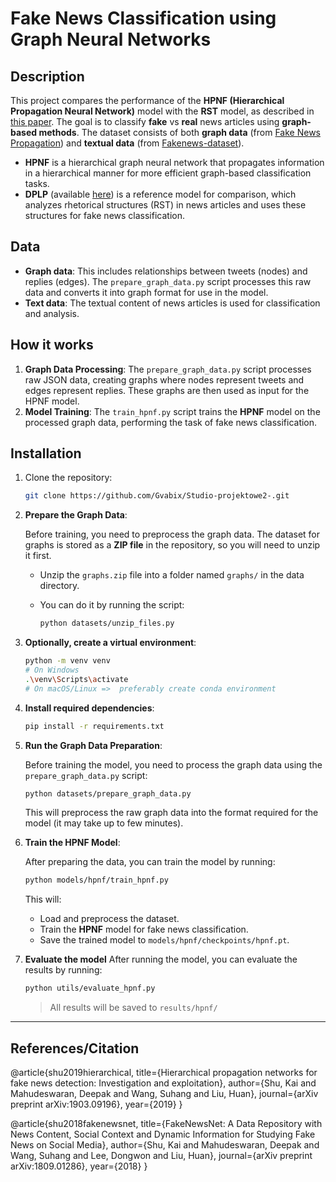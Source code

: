 # Fake News Classification using Graph Neural Networks

## Description

This project compares the performance of the **HPNF (Hierarchical Propagation Neural Network)** model with the **RST** model, as described in [this paper](https://arxiv.org/abs/1903.09196). The goal is to classify **fake** vs **real** news articles using **graph-based methods**. The dataset consists of both **graph data** (from [Fake News Propagation](https://github.com/mdepak/fake-news-propagation)) and **textual data** (from [Fakenews-dataset](https://github.com/mbzuai-nlp/Fakenews-dataset)).

- **HPNF** is a hierarchical graph neural network that propagates information in a hierarchical manner for more efficient graph-based classification tasks.
- **DPLP** (available [here](https://github.com/jiyfeng/DPLP)) is a reference model for comparison, which analyzes rhetorical structures (RST) in news articles and uses these structures for fake news classification.

## Data

- **Graph data**: This includes relationships between tweets (nodes) and replies (edges). The `prepare_graph_data.py` script processes this raw data and converts it into graph format for use in the model.
- **Text data**: The textual content of news articles is used for classification and analysis.

## How it works

1. **Graph Data Processing**: The `prepare_graph_data.py` script processes raw JSON data, creating graphs where nodes represent tweets and edges represent replies. These graphs are then used as input for the HPNF model.
2. **Model Training**: The `train_hpnf.py` script trains the **HPNF** model on the processed graph data, performing the task of fake news classification.

## Installation

1. Clone the repository:

   ```bash
   git clone https://github.com/Gvabix/Studio-projektowe2-.git
   ```

2. **Prepare the Graph Data**:

   Before training, you need to preprocess the graph data. The dataset for graphs is stored as a **ZIP file** in the repository, so you will need to unzip it first.

   - Unzip the `graphs.zip` file into a folder named `graphs/` in the data directory.
   - You can do it by running the script:
     
      ```bash
      python datasets/unzip_files.py
      ```

3. **Optionally, create a virtual environment**:

   ```bash
   python -m venv venv
   # On Windows
   .\venv\Scripts\activate
   # On macOS/Linux =>  preferably create conda environment
   ```

4. **Install required dependencies**:

   ```bash
   pip install -r requirements.txt
   ```

5. **Run the Graph Data Preparation**:

   Before training the model, you need to process the graph data using the `prepare_graph_data.py` script:

   ```bash
   python datasets/prepare_graph_data.py
   ```

   This will preprocess the raw graph data into the format required for the model (it may take up to few minutes).

6. **Train the HPNF Model**:

   After preparing the data, you can train the model by running:

   ```bash
   python models/hpnf/train_hpnf.py
   ```

   This will:
   
   - Load and preprocess the dataset.
   - Train the **HPNF** model for fake news classification.
   - Save the trained model to `models/hpnf/checkpoints/hpnf.pt`.

7. **Evaluate the model**
   After running the model, you can evaluate the results by running:

   ```bash
   python utils/evaluate_hpnf.py
   ```
   > All results will be saved to `results/hpnf/`
   
---

## References/Citation

@article{shu2019hierarchical, title={Hierarchical propagation networks for fake news detection: Investigation and exploitation}, author={Shu, Kai and Mahudeswaran, Deepak and Wang, Suhang and Liu, Huan}, journal={arXiv preprint arXiv:1903.09196}, year={2019} }

@article{shu2018fakenewsnet, title={FakeNewsNet: A Data Repository with News Content, Social Context and Dynamic Information for Studying Fake News on Social Media}, author={Shu, Kai and Mahudeswaran, Deepak and Wang, Suhang and Lee, Dongwon and Liu, Huan}, journal={arXiv preprint arXiv:1809.01286}, year={2018} }
